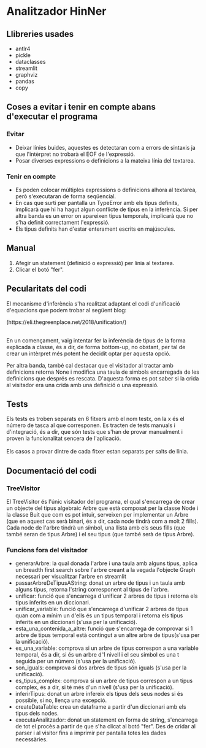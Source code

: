 <h1>Analitzador HinNer</h1>
<h2>Llibreries usades</h2>
<ul>
    <li>antlr4</li>
    <li>pickle</li>
    <li>dataclasses</li>
    <li>streamlit</li>
    <li>graphviz</li>
    <li>pandas</li>
    <li>copy</li>
</ul>
<h2>Coses a evitar i tenir en compte abans d'executar el programa</h2>
<h3>Evitar</h3>
<ul>
    <li>Deixar línies buides, aquestes es detectaran com a errors de sintaxis ja que l'intèrpret no trobarà el EOF de l'expressió.</li>
    <li>Posar diverses expressions o definicions a la mateixa línia del textarea.</li>
</ul>
<h3>Tenir en compte</h3>
<ul>
    <li>Es poden colocar múltiples expressions o definicions alhora al textarea, però s'executaran de forma seqüencial.</li>
    <li>En cas que surti per pantalla un TypeError amb els tipus definits, implicarà que hi ha hagut algun conflicte de tipus en la inferència. Si per altra banda es
        un error on apareixen tipus temporals, implicarà que no s'ha definit correctament l'expressió.
    </li>
    <li>
        Els tipus definits han d'estar enterament escrits en majúscules.
    </li>
</ul>
<h2>Manual</h2>
<ol>
    <li>Afegir un statement (definició o expressió) per línia al textarea.</li>
    <li>Clicar el botó "fer".</li>
</ol>

<h2>Pecularitats del codi</h2>
<p>El mecanisme d'inferència s'ha realitzat adaptant el codi d'unificació d'equacions que podem trobar al següent blog:</p>
(https://eli.thegreenplace.net/2018/unification/) <br></br>
<p>En un començament, vaig intentar fer la inferència de tipus de la forma explicada a classe, és a dir, de forma bottom-up, no obstant, per tal de crear un intèrpret més potent he decidit optar per aquesta opció.</p>
<p>
Per altra banda, també cal destacar que el visitador al tractar amb definicions retorna None i modifica una taula de simbols encarregada de les definicions que després es rescata. D'aquesta forma es pot saber si la crida al visitador era una crida amb una definició o una expressió.
</p>

<h2>Tests</h2>
<p>Els tests es troben separats en 6 fitxers amb el nom testx, on la x és el número de tasca al que corresponen. Es tracten de tests manuals i d'integració, és a dir, que són
tests que s'han de provar manualment i proven la funcionalitat sencera de l'aplicació. <br></br> Els casos a provar dintre de cada fitxer estan separats per salts de línia.</p>

<h2>Documentació del codi</h2>

<h3>TreeVisitor</h3>
<p>El TreeVisitor és l'únic visitador del programa, el qual s'encarrega de crear un objecte del tipus algebraic Arbre que està composat per la classe Node i la classe Buit 
que com es pot intuir, serveixen per implementar un Arbre (que en aquest cas serà binari, és a dir, cada node tindrà com a molt 2 fills). Cada node de l'arbre tindrà un 
símbol, una llista amb els seus fills (que també seran de tipus Arbre) i el seu tipus (que també serà de tipus Arbre).</p>

<h3>Funcions fora del visitador</h3>
<ul>
    <li>
        generarArbre: la qual donada l'arbre i una taula amb alguns tipus, aplica un breadth first search sobre l'arbre creant a la vegada l'objecte Graph necessari per 
        visualitzar l'arbre en streamlit
    </li>
    <li>
        passarArbreDeTipusAString: donat un arbre de tipus i un taula amb alguns tipus, retorna l'string corresponent al tipus de l'arbre.
    </li>
    <li>
        unificar: funció que s'encarrega d'unificar 2 arbres de tipus i retorna els tipus inferits en un diccionari. 
    </li>
    <li>
        unificar_variable: funció que s'encarrega d'unificar 2 arbres de tipus quan com a mínim un d'ells és un tipus temporal i retorna els tipus inferits en un diccionari 
        (s'usa per la unificació). 
    </li>
    <li>
        esta_una_contenida_a_altre: funció que s'encarrega de comprovar si 1 arbre de tipus temporal està contingut a un altre arbre de tipus(s'usa per la unificació). 
    </li>
    <li>
        es_una_variable: comprova si un arbre de tipus correspon a una variable temporal, és a dir, si és un arbre d'1 nivell i el seu simbol es una t seguida per un número 
        (s'usa per la unificació).
    </li>
    <li>
        son_iguals: comprova si dos arbres de tipus són iguals (s'usa per la unificació).
    </li>
    <li>
        es_tipus_complex: comprova si un arbre de tipus correspon a un tipus complex, és a dir, si té més d'un nivell (s'usa per la unificació).
    </li>
    <li>
        inferirTipus: donat un arbre infereix els tipus dels seus nodes si és possible, si no, llença una excepció.
    </li>
    <li>
        createDataTable: crea un dataframe a partir d'un diccionari amb els tipus dels nodes.
    </li>
    <li>
        executaAnalitzador: donat un statement en forma de string, s'encarrega de tot el procès a partir de que s'ha clicat al botó "fer". Des de cridar al parser i al visitor
        fins a imprimir per pantalla totes les dades necessàries.
    </li>
</ul>
